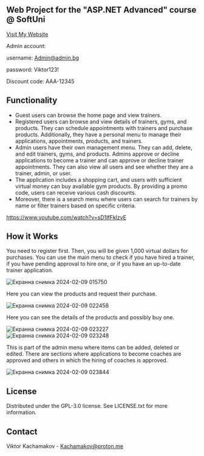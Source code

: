 ## Web Project for the "ASP.NET Advanced" course @ SoftUni 

[Visit My Website](https://mygymweb.azurewebsites.net)

Admin account:

username: Admin@admin.bg

password: Viktor123!

Discount code: AAA-12345



## Functionality

* Guest users can browse the home page and view trainers.
* Registered users can browse and view details of trainers, gyms, and products. They can schedule appointments with trainers and purchase products. Additionally, they have a personal menu to manage their applications, appointments, products, and trainers.
* Admin users have their own management menu. They can add, delete, and edit trainers, gyms, and products. Admins approve or decline applications to become a trainer and can approve or decline trainer appointments. They can also view all users and see whether they are a trainer, admin, or user.
* The application includes a shopping cart, and users with sufficient virtual money can buy available gym products. By providing a promo code, users can receive various cash discounts.
* Moreover, there is a search menu where users can search for trainers by name or filter trainers based on specific criteria.


https://www.youtube.com/watch?v=sD1IfFklzvE

## How it Works

You need to register first. Then, you will be given 1,000 virtual dollars for purchases. You can use the main menu to check if you have hired a trainer, if you have pending approval to hire one, or if you have an up-to-date trainer application.


![Екранна снимка 2024-02-09 015750](https://github.com/Blu33u3dD3v1l/MyGymWeb/assets/22412647/70e0684e-baf6-4586-ba06-2199ac18f956)


Here you can view the products and request their purchase.


![Екранна снимка 2024-02-09 022458](https://github.com/Blu33u3dD3v1l/MyGymWeb/assets/22412647/6e729604-a61d-4e83-876c-586c6cd3f9c9)


Here you can see the details of the products and possibly buy one.

![Екранна снимка 2024-02-09 023227](https://github.com/Blu33u3dD3v1l/MyGymWeb/assets/22412647/c9dde7ed-95bd-4579-a682-be694790abe8)
![Екранна снимка 2024-02-09 023248](https://github.com/Blu33u3dD3v1l/MyGymWeb/assets/22412647/6cdf2352-fdcd-42fd-b72f-ec54909b31d4)


This is part of the admin menu where items can be added, deleted or edited. There are sections where applications to become coaches are approved and others in which the hiring of coaches is approved.

![Екранна снимка 2024-02-09 023844](https://github.com/Blu33u3dD3v1l/MyGymWeb/assets/22412647/bdb45006-1ddb-40f6-826c-349055e4ee05)


## License

Distributed under the GPL-3.0 license. See LICENSE.txt for more information.



## Contact

Viktor Kachamakov - Kachamakov@proton.me


 






